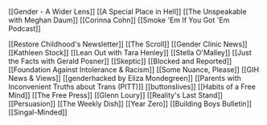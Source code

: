 [[Gender - A Wider Lens]]
[[A Special Place in Hell]]
[[The Unspeakable with Meghan Daum]]
[[Corinna Cohn]]
[[Smoke 'Em If You Got 'Em Podcast]]

[[Restore Childhood's Newsletter]]
[[The Scroll]]
[[Gender Clinic News]]
[[Kathleen Stock]]
[[Lean Out with Tara Henley]]
[[Stella O'Malley]]
[[Just the Facts with Gerald Posner]]
[[Skeptic]]
[[Blocked and Reported]]
[[Foundation Against Intolerance & Racism]]
[[Some Nuance, Please]]
[[GIH News & Views]]
[[genderhacked by Eliza Mondegreen]]
[[Parents with Inconvenient Truths about Trans (PITT)]]
[[buttonslives]]
[[Habits of a Free Mind]]
[[The Free Press]]
[[Glenn Loury]]
[[Reality's Last Stand]]
[[Persuasion]]
[[The Weekly Dish]]
[[Year Zero]]
[[Building Boys Bulletin]]
[[Singal-Minded]]